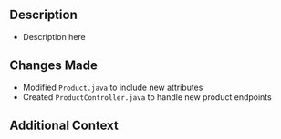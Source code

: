 ## Description

<!-- Briefly describe what this PR accomplishes. -->

- Description here

## Changes Made

<!-- List the main changes made by this PR, such as modified/added files or specific functionality implemented. -->

- Modified `Product.java` to include new attributes
- Created `ProductController.java` to handle new product endpoints

## Additional Context